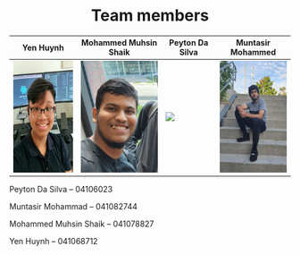 <h1 align="center"> Team members </h1>

| Yen Huynh | Mohammed Muhsin Shaik | Peyton Da Silva | Muntasir Mohammed |
| -- | -- | -- | -- |
| <code><img height="200" src="../images/peter.jpg"></code> | <code><img height="200" src="../images/Muhsin.jpg"></code> | <code><img height="200" src="../images/Peyton.jpg"></code> | <code><img height="200" src="../images/Muntasir.jpg"></code> |

Peyton Da Silva – 04106023

Muntasir Mohammad – 041082744

Mohammed Muhsin Shaik – 041078827

Yen Huynh – 041068712
